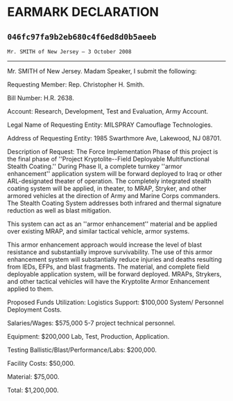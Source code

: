 # EARMARK DECLARATION
## `046fc97fa9b2eb680c4f6ed8d0b5aeeb`
`Mr. SMITH of New Jersey — 3 October 2008`

---


Mr. SMITH of New Jersey. Madam Speaker, I submit the following:

Requesting Member: Rep. Christopher H. Smith.

Bill Number: H.R. 2638.

Account: Research, Development, Test and Evaluation, Army Account.

Legal Name of Requesting Entity: MILSPRAY Camouflage Technologies.

Address of Requesting Entity: 1985 Swarthmore Ave, Lakewood, NJ 
08701.

Description of Request: The Force Implementation Phase of this 
project is the final phase of ''Project Kryptolite--Field Deployable 
Multifunctional Stealth Coating.'' During Phase II, a complete turnkey 
''armor enhancement'' application system will be forward deployed to 
Iraq or other ARL-designated theater of operation. The completely 
integrated stealth coating system will be applied, in theater, to MRAP, 
Stryker, and other armored vehicles at the direction of Army and Marine 
Corps commanders. The Stealth Coating System addresses both infrared 
and thermal signature reduction as well as blast mitigation.

This system can act as an ''armor enhancement'' material and be 
applied over existing MRAP, and similar tactical vehicle, armor 
systems.

This armor enhancement approach would increase the level of blast 
resistance and substantially improve survivability. The use of this 
armor enhancement system will substantially reduce injuries and deaths 
resulting from IEDs, EFPs, and blast fragments. The material, and 
complete field deployable application system, will be forward deployed. 
MRAPs, Strykers, and other tactical vehicles will have the Kryptolite 
Armor Enhancement applied to them.



Proposed Funds Utilization: Logistics Support: $100,000 System/
Personnel Deployment Costs.

Salaries/Wages: $575,000 5-7 project technical personnel.

Equipment: $200,000 Lab, Test, Production, Application.

Testing Ballistic/Blast/Performance/Labs: $200,000.

Facility Costs: $50,000.

Material: $75,000.

Total: $1,200,000.
